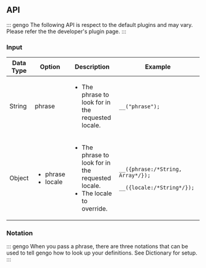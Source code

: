 ## API

::: gengo
The following API is respect to the default plugins and may vary. Please refer the the developer's plugin page.
:::

### Input

<div class="table-responsive">
    <table class="table table-hover">
        <thead>
            <tr>
                <th>Data Type</th>
                <th>Option</th>
                <th>Description</th>
                <th>Example</th>
            </tr>
        </thead>
        <tbody>
            <tr>
                <td>String</td>
                <td>phrase</td>
                <td>
                	<ul>
                		<li class="gengo">
                			The phrase to look for in the requested locale.
                		</li>
                	</ul>
                </td>
                <td>
                	<pre>
                		<code class="language-javascript">
                			__("phrase");
                		</code>
                	</pre>
                </td>
            </tr>
            <tr>
                <td>Object</td>
                <td>
                	<ul>
                		<li>phrase</li>
                		<li>locale</li>
                	</ul>
                <td>
                	<ul>
                		<li class="gengo">The phrase to look for in the requested locale.</li>
                		<li class="gengo">The locale to override.</li>
                	</ul>
                <td>
                	<pre>
						<code class="language-javascript">
							__({phrase:/*String, Array*/});
							__({locale:/*String*/});
                		</code>
                	</pre>
                </td>
            </tr>
        </tbody>
    </table>
</div>

### Notation

::: gengo
When you pass a phrase, there are three notations that can be used to tell gengo how to look up your definitions. See Dictionary for setup.
:::